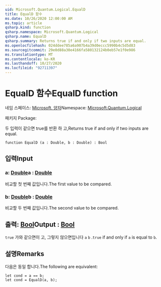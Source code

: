 ```yaml
---
uid: Microsoft.Quantum.Logical.EqualD
title: EqualD 함수
ms.date: 10/26/2020 12:00:00 AM
ms.topic: article
qsharp.kind: function
qsharp.namespace: Microsoft.Quantum.Logical
qsharp.name: EqualD
qsharp.summary: Returns true if and only if two inputs are equal.
ms.openlocfilehash: 024ddee785a6a907b4a39d0eccc5990b4c5d5d83
ms.sourcegitcommit: 29e0d88a30e4166fa580132124b0eb57e1f0e986
ms.translationtype: MT
ms.contentlocale: ko-KR
ms.lasthandoff: 10/27/2020
ms.locfileid: "92711397"
---
```

# <a name="equald-function"></a><span data-ttu-id="8e2fe-102">EqualD 함수</span><span class="sxs-lookup"><span data-stu-id="8e2fe-102">EqualD function</span></span>

<span data-ttu-id="8e2fe-103">네임 스페이스: [Microsoft. 양자](xref:Microsoft.Quantum.Logical)</span><span class="sxs-lookup"><span data-stu-id="8e2fe-103">Namespace: [Microsoft.Quantum.Logical](xref:Microsoft.Quantum.Logical)</span></span>

<span data-ttu-id="8e2fe-104">패키지 [](https://nuget.org/packages/)</span><span class="sxs-lookup"><span data-stu-id="8e2fe-104">Package: [](https://nuget.org/packages/)</span></span>


<span data-ttu-id="8e2fe-105">두 입력이 같으면 true를 반환 하 고,</span><span class="sxs-lookup"><span data-stu-id="8e2fe-105">Returns true if and only if two inputs are equal.</span></span>

```qsharp
function EqualD (a : Double, b : Double) : Bool
```


## <a name="input"></a><span data-ttu-id="8e2fe-106">입력</span><span class="sxs-lookup"><span data-stu-id="8e2fe-106">Input</span></span>

### <a name="a--double"></a><span data-ttu-id="8e2fe-107">a: [Double](xref:microsoft.quantum.lang-ref.double)</span><span class="sxs-lookup"><span data-stu-id="8e2fe-107">a : [Double](xref:microsoft.quantum.lang-ref.double)</span></span>

<span data-ttu-id="8e2fe-108">비교할 첫 번째 값입니다.</span><span class="sxs-lookup"><span data-stu-id="8e2fe-108">The first value to be compared.</span></span>


### <a name="b--double"></a><span data-ttu-id="8e2fe-109">b: [Double](xref:microsoft.quantum.lang-ref.double)</span><span class="sxs-lookup"><span data-stu-id="8e2fe-109">b : [Double](xref:microsoft.quantum.lang-ref.double)</span></span>

<span data-ttu-id="8e2fe-110">비교할 두 번째 값입니다.</span><span class="sxs-lookup"><span data-stu-id="8e2fe-110">The second value to be compared.</span></span>



## <a name="output--bool"></a><span data-ttu-id="8e2fe-111">출력: [Bool](xref:microsoft.quantum.lang-ref.bool)</span><span class="sxs-lookup"><span data-stu-id="8e2fe-111">Output : [Bool](xref:microsoft.quantum.lang-ref.bool)</span></span>

<span data-ttu-id="8e2fe-112">`true` 가와 같으면이 고, 그렇지 않으면입니다 `a` `b` .</span><span class="sxs-lookup"><span data-stu-id="8e2fe-112">`true` if and only if `a` is equal to `b`.</span></span>

## <a name="remarks"></a><span data-ttu-id="8e2fe-113">설명</span><span class="sxs-lookup"><span data-stu-id="8e2fe-113">Remarks</span></span>

<span data-ttu-id="8e2fe-114">다음은 동일 합니다.</span><span class="sxs-lookup"><span data-stu-id="8e2fe-114">The following are equivalent:</span></span>

```Q#
let cond = a == b;
let cond = EqualD(a, b);
```